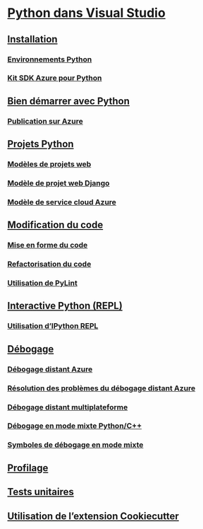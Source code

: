 # [Python dans Visual Studio](python-in-visual-studio.md)
## [Installation](installation.md)
### [Environnements Python](python-environments.md)
### [Kit SDK Azure pour Python](azure-sdk-for-python.md)
## [Bien démarrer avec Python](getting-started.md)
### [Publication sur Azure](publishing-to-azure.md)
## [Projets Python](python-projects.md)
### [Modèles de projets web](template-web.md)
### [Modèle de projet web Django](template-django.md)
### [Modèle de service cloud Azure](template-azure-cloud-service.md)
## [Modification du code](code-editing.md)
### [Mise en forme du code](code-formatting.md)
### [Refactorisation du code](code-refactoring.md)
### [Utilisation de PyLint](code-pylint.md)
## [Interactive Python (REPL)](interactive-repl.md)
### [Utilisation d’IPython REPL](interactive-repl-ipython.md)
## [Débogage](debugging.md)
### [Débogage distant Azure](debugging-azure-remote.md)
### [Résolution des problèmes du débogage distant Azure](debugging-azure-remote-troubleshooting.md)
### [Débogage distant multiplateforme](debugging-cross-platform-remote.md)
### [Débogage en mode mixte Python/C++](debugging-mixed-mode.md)
### [Symboles de débogage en mode mixte](debugging-symbols-for-mixed-mode.md)
## [Profilage](profiling.md)
## [Tests unitaires](unit-testing.md)
## [Utilisation de l’extension Cookiecutter](cookiecutter.md)